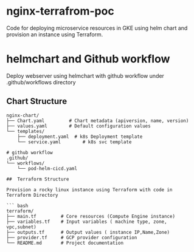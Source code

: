 # nginx-terrafrom-poc
Code for deploying microservice resources in GKE using helm chart and provision an instance using Terraform.

# helmchart and Github workflow
Deploy webserver using helmchart with github workflow under .github/workflows directory

##  Chart Structure

```
nginx-chart/
├── Chart.yaml         # Chart metadata (apiversion, name, version)
├── values.yaml        # Default configuration values
└── templates/
    ├── deployment.yaml  # k8s Deployment template
    └── service.yaml        # k8s svc template

# github workflow
.github/
└── workflows/
    └── pod-helm-cicd.yaml

##  Terraform Structure

Provision a rocky linux instance using Terraform with code in Terraform Directory

``` bash
terraform/
├── main.tf         # Core resources (Compute Engine instance)
├── variables.tf    # Input variables ( machine type, zone, vpc,subnet)
├── outputs.tf      # Output values ( instance IP,Name,Zone)
├── provider.tf     # GCP provider configuration
└── README.md       # Project documentation

